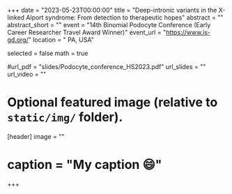 +++
date = "2023-05-23T00:00:00"
title = "Deep-intronic variants in the X-linked Alport syndrome: From detection to therapeutic hopes"
abstract = ""
abstract_short = ""
event = "14th Binomial Podocyte Conference (Early Career Researcher Travel Award Winner)"
event_url = "https://www.is-gd.org/"
location = " PA, USA"

selected = false
math = true

#url_pdf = "slides/Podocyte_conference_HS2023.pdf"
url_slides = ""
url_video = ""

# Optional featured image (relative to `static/img/` folder).
[header]
image = ""
# caption = "My caption :smile:"

+++

